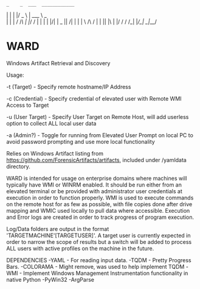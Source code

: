 
    _    _  ___  ____________ 
   | |  | |/ _ \ | ___ \  _  \
   | |  | / /_\ \| |_/ / | | |
   | |/\| |  _  ||    /| | | |
   \  /\  / | | || |\ \| |/ / 
    \/  \/\_| |_/\_| \_|___/  
    
                           
# WARD
Windows Artifact Retrieval and Discovery

Usage:

  -t (Target) - Specify remote hostname/IP Address
  
  -c (Credential) - Specify credential of elevated user with Remote WMI Access to Target
  
  -u (User Target) - Specify User Target on Remote Host, will add userless option to collect ALL local user data
  
  -a (Admin?) - Toggle for running from Elevated User Prompt on local PC to avoid password prompting and use more local functionality
  
  
Relies on Windows Artifact listing from https://github.com/ForensicArtifacts/artifacts, included under /yamldata directory.

WARD is intended for usage on enterprise domains where machines will typically have WMI or WINRM enabled.  It should be run either from an elevated terminal or be provided with administrator user credentials at execution in order to function properly.  WMI is used to execute commands on the remote host for as few as possible, with file copies done after drive mapping and WMIC used locally to pull data where accessible.  Execution and Error logs are created in order to track progress of program execution.

Log/Data folders are output in the format 'TARGETMACHINE'[TARGETUSER]'.  A target user is currently expected in order to narrow the scope of results but a switch will be added to process ALL users with active profiles on the machine in the future.


DEPENDENCIES
-YAML - For reading input data.
-TQDM - Pretty Progress Bars.
-COLORAMA - Might remove, was used to help implement TQDM
-WMI - Implement Windows Management Instrumentation functionality in native Python
-PyWin32
-ArgParse
